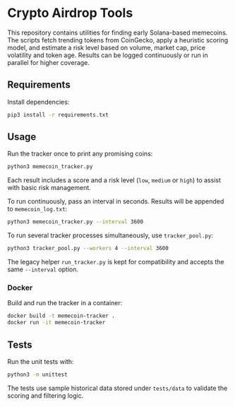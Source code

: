 # Crypto Airdrop Tools

This repository contains utilities for finding early Solana-based memecoins. The scripts
fetch trending tokens from CoinGecko, apply a heuristic scoring model, and estimate a risk
level based on volume, market cap, price volatility and token age. Results can be logged
continuously or run in parallel for higher coverage.

## Requirements

Install dependencies:

```bash
pip3 install -r requirements.txt
```

## Usage

Run the tracker once to print any promising coins:

```bash
python3 memecoin_tracker.py
```

Each result includes a score and a risk level (``low``, ``medium`` or ``high``)
to assist with basic risk management.

To run continuously, pass an interval in seconds. Results will be appended to
`memecoin_log.txt`:

```bash
python3 memecoin_tracker.py --interval 3600
```

To run several tracker processes simultaneously, use ``tracker_pool.py``:

```bash
python3 tracker_pool.py --workers 4 --interval 3600
```

The legacy helper `run_tracker.py` is kept for compatibility and accepts the
same `--interval` option.

### Docker

Build and run the tracker in a container:

```bash
docker build -t memecoin-tracker .
docker run -it memecoin-tracker
```

## Tests

Run the unit tests with:

```bash
python3 -m unittest
```

The tests use sample historical data stored under `tests/data` to validate the scoring and filtering logic.
